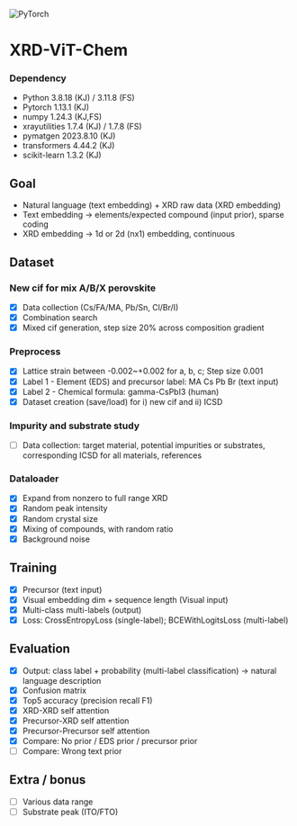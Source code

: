 ![PyTorch](https://img.shields.io/badge/PyTorch-%23EE4C2C.svg?style=for-the-badge&logo=PyTorch&logoColor=white)

# XRD-ViT-Chem

### Dependency
- Python	3.8.18 (KJ) / 3.11.8 (FS)
- Pytorch 1.13.1 (KJ)
- numpy	1.24.3 (KJ,FS)
- xrayutilities	1.7.4 (KJ) / 1.7.8 (FS)
- pymatgen	2023.8.10 (KJ)
- transformers 4.44.2 (KJ)
- scikit-learn 1.3.2 (KJ)

## Goal
- Natural language (text embedding) + XRD raw data (XRD embedding)
- Text embedding -> elements/expected compound (input prior), sparse coding
- XRD embedding -> 1d or 2d (nx1) embedding, continuous

## Dataset
### New cif for mix A/B/X perovskite
- [x] Data collection (Cs/FA/MA, Pb/Sn, Cl/Br/I)
- [x] Combination search
- [x] Mixed cif generation, step size 20% across composition gradient

### Preprocess
- [x] Lattice strain between -0.002~+0.002 for a, b, c; Step size 0.001
- [x] Label 1 - Element (EDS) and precursor label: MA Cs Pb Br (text input)
- [x] Label 2 - Chemical formula: gamma-CsPbI3 (human)
- [x] Dataset creation (save/load) for i) new cif and ii) ICSD

### Impurity and substrate study
- [ ] Data collection: target material, potential impurities or substrates, corresponding ICSD for all materials, references

### Dataloader
- [x] Expand from nonzero to full range XRD
- [x] Random peak intensity
- [x] Random crystal size
- [x] Mixing of compounds, with random ratio
- [x] Background noise

## Training
- [x] Precursor (text input)
- [x] Visual embedding dim + sequence length (Visual input)
- [x] Multi-class multi-labels (output)
- [x] Loss: CrossEntropyLoss (single-label); BCEWithLogitsLoss (multi-label)

## Evaluation
- [x] Output: class label + probability (multi-label classification) -> natural language description
- [x] Confusion matrix
- [x] Top5 accuracy (precision recall F1)
- [x] XRD-XRD self attention
- [x] Precursor-XRD self attention
- [x] Precursor-Precursor self attention
- [x] Compare: No prior / EDS prior / precursor prior
- [ ] Compare: Wrong text prior

## Extra / bonus
- [ ] Various data range
- [ ] Substrate peak (ITO/FTO)
